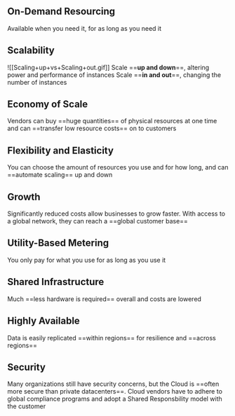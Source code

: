 ## On-Demand Resourcing
Available when you need it, for as long as you need it

## Scalability
![[Scaling+up+vs+Scaling+out.gif]]
Scale ==**up and down**==, altering power and performance of instances
Scale ==**in and out**==, changing the number of instances

## Economy of Scale
Vendors can buy ==huge quantities== of physical resources at one time and can ==transfer low resource costs== on to customers

## Flexibility and Elasticity
You can choose the amount of resources you use and for how long, and can ==automate scaling== up and down

## Growth
Significantly reduced costs allow businesses to grow faster. With access to a global network, they can reach a ==global customer base==

## Utility-Based Metering
You only pay for what you use for as long as you use it

## Shared Infrastructure
Much ==less hardware is required== overall and costs are lowered

## Highly Available
Data is easily replicated ==within regions== for resilience and ==across regions==

## Security
Many organizations still have security concerns, but the Cloud is ==often more secure than private datacenters==.
Cloud vendors have to adhere to global compliance programs and adopt a Shared Responsbility model with the customer